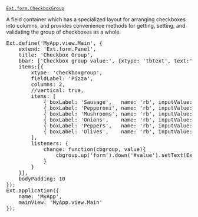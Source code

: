 <a href="http://docs.sencha.com/extjs/#!/api/Ext.form.field.Checkbox" target="api"><code>Ext.form.CheckboxGroup</code></a>

A field container which has a specialized layout for arranging checkboxes into columns, and provides 
convenience methods for getting, setting, and validating the group of checkboxes as a whole.

<pre class="runnable run">Ext.define('MyApp.view.Main', {
    extend: 'Ext.form.Panel', 
    title: 'Checkbox Group',
    bbar: ['Checkbox group value:', {xtype: 'tbtext', text:'&nbsp;', itemId: 'value'}],
    items:[{ 
        xtype: 'checkboxgroup',
        fieldLabel: 'Pizza',
        columns: 2,
        //vertical: true,
        items: [
            { boxLabel: 'Sausage',   name: 'rb', inputValue: 'Sausage' },
            { boxLabel: 'Pepperoni', name: 'rb', inputValue: 'Pepperoni', checked: true},
            { boxLabel: 'Mushrooms', name: 'rb', inputValue: 'Mushrooms' },
            { boxLabel: 'Onions',    name: 'rb', inputValue: 'Onions' },
            { boxLabel: 'Peppers',   name: 'rb', inputValue: 'Peppers' },
            { boxLabel: 'Olives',    name: 'rb', inputValue: 'Olives' }
        ],
        listeners: {
            change: function(cbgroup, value){
                cbgroup.up('form').down('#value').setText(Ext.JSON.encode(value));
            }
        }
    }],
    bodyPadding: 10
});
Ext.application({
    name: 'MyApp',
    mainView: 'MyApp.view.Main'
});

</pre>